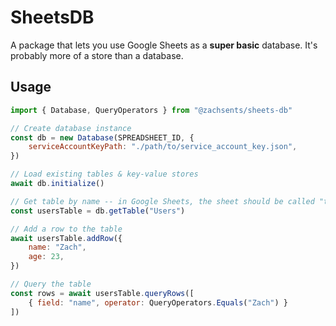
# SheetsDB

A package that lets you use Google Sheets as a **super basic** database. It's probably more of a store than a database.
## Usage

```javascript
import { Database, QueryOperators } from "@zachsents/sheets-db"

// Create database instance
const db = new Database(SPREADSHEET_ID, {
    serviceAccountKeyPath: "./path/to/service_account_key.json",
})

// Load existing tables & key-value stores
await db.initialize()

// Get table by name -- in Google Sheets, the sheet should be called "tbl_Users"
const usersTable = db.getTable("Users")

// Add a row to the table
await usersTable.addRow({
    name: "Zach",
    age: 23,
})

// Query the table
const rows = await usersTable.queryRows([
    { field: "name", operator: QueryOperators.Equals("Zach") }
])
```